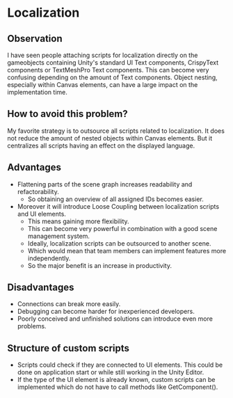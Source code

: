 # Localization

## Observation
I have seen people attaching scripts for localization directly on the gameobjects containing Unity's standard UI Text components,
CrispyText components or TextMeshPro Text components. This can become very confusing depending on the amount of Text components.
Object nesting, especially within Canvas elements, can have a large impact on the implementation time.

## How to avoid this problem?
My favorite strategy is to outsource all scripts related to localization. It does not reduce the amount of nested objects within
Canvas elements. But it centralizes all scripts having an effect on the displayed language.

## Advantages
+ Flattening parts of the scene graph increases readability and refactorability. 
    + So obtaining an overview of all assigned IDs becomes easier.
+ Moreover it will introduce Loose Coupling between localization scripts and UI elements.
    + This means gaining more flexibility.
    + This can become very powerful in combination with a good scene management system.
    + Ideally, localization scripts can be outsourced to another scene.
    + Which would mean that team members can implement features more independently.
    + So the major benefit is an increase in productivity.

## Disadvantages
- Connections can break more easily.
- Debugging can become harder for inexperienced developers.
- Poorly conceived and unfinished solutions can introduce even more problems.

## Structure of custom scripts
- Scripts could check if they are connected to UI elements. This could be done on application start or while still working in the Unity Editor.
- If the type of the UI element is already known, custom scripts can be implemented which do not have to call methods like GetComponent().
